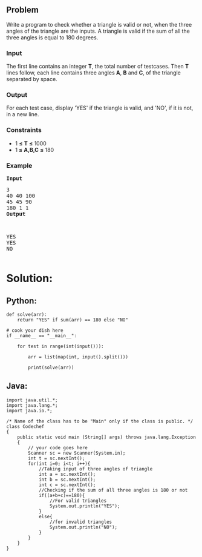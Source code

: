 <div id="problem-statement" class="_problemBody_lulsq_29 print"><h2>Problem</h2>
<p>
Write a program to check whether a triangle is valid or not, when the three angles of the triangle are the inputs. A triangle is valid if the sum of all the three angles is equal to 180 degrees.
</p>
<h3>Input</h3>
<p> 
The first line contains an integer <b>T</b>, the total number of testcases. Then <b>T</b> lines follow, each line contains three angles  <b>A</b>, <b>B</b> and <b>C</b>, of the triangle separated by space. 
</p>
<h3>Output</h3>
<p>For each test case, display 'YES' if the triangle is valid, and 'NO', if it is not, in a new line.</p>
<h3>Constraints</h3>
<ul>
<li>1 <b>≤</b> <b>T</b> <b>≤</b> 1000</li>
<li>1<b> ≤</b>  <b>A,B,C</b> <b>≤</b> 180</li>
</ul>
<h3>Example</h3>
<pre><b>Input</b>
<p>3
40 40 100
45 45 90
180 1 1
<b>Output</b></p>
<p>YES
YES
NO
</p></pre><p></p></div>

# Solution:

## Python:
```
def solve(arr):
    return "YES" if sum(arr) == 180 else "NO"
    
# cook your dish here
if __name__ == "__main__":
    
    for test in range(int(input())):
     
        arr = list(map(int, input().split()))
    
        print(solve(arr))

```

## Java:
```
import java.util.*;
import java.lang.*;
import java.io.*;

/* Name of the class has to be "Main" only if the class is public. */
class Codechef
{
	public static void main (String[] args) throws java.lang.Exception
	{
		// your code goes here
		Scanner sc = new Scanner(System.in);
		int t = sc.nextInt();
		for(int i=0; i<t; i++){
		    //Taking input of three angles of triangle
		    int a = sc.nextInt();
		    int b = sc.nextInt();
		    int c = sc.nextInt();
		    //Checking if the sum of all three angles is 180 or not
		    if((a+b+c)==180){
		        //For valid triangles
		        System.out.println("YES");
		    }
		    else{
		        //for invalid triangles
		        System.out.println("NO");
		    }
		}
	}
}
```
